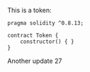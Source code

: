 This is a token: 

```
pragma solidity ^0.8.13;

contract Token {
    constructor() { }
}

```

Another update 27
